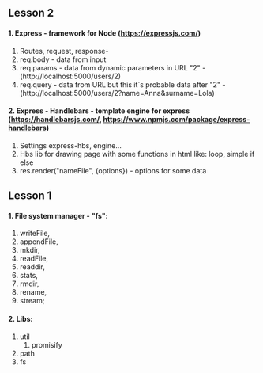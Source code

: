 ## Lesson 2
#### 1. Express - framework for Node (https://expressjs.com/)
1. Routes, request, response-
2. req.body - data from input
3. req.params - data from dynamic parameters in URL "2" - (http://localhost:5000/users/2)
4. req.query - data from URL but this it`s probable data after "2" - (http://localhost:5000/users/2?name=Anna&surname=Lola)
#### 2. Express - Handlebars - template engine for express (https://handlebarsjs.com/, https://www.npmjs.com/package/express-handlebars)
1. Settings express-hbs, engine...
2. Hbs lib for drawing page with some functions in html like: loop, simple if else
3. res.render("nameFile", {options}) - options for some data

## Lesson 1
#### 1. File system manager - "fs":
   1. writeFile, 
   2. appendFile, 
   3. mkdir, 
   4. readFile, 
   5. readdir, 
   6. stats, 
   7. rmdir, 
   8. rename,
   9. stream;
#### 2. Libs:
   1. util
      1. promisify
   2. path
   3. fs
